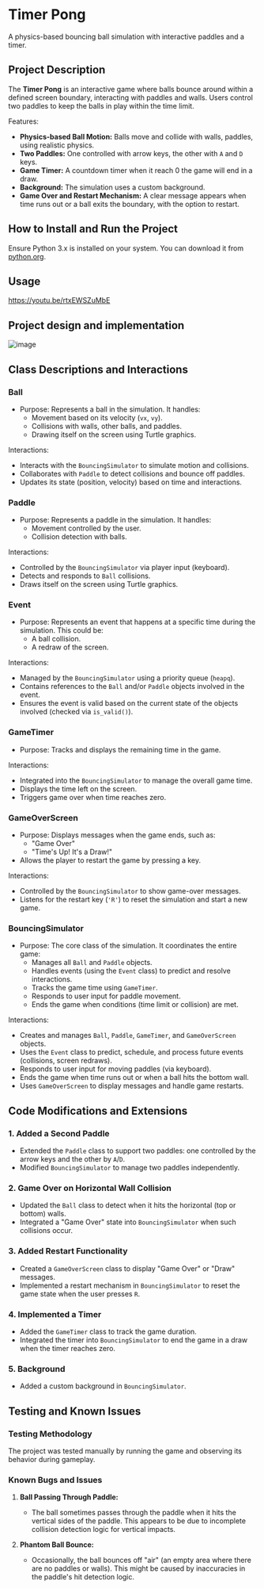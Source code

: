 # Timer Pong

A physics-based bouncing ball simulation with interactive paddles and a timer.

## Project Description

The **Timer Pong** is an interactive game where balls bounce around within a defined screen boundary, interacting with paddles and walls. Users control two paddles to keep the balls in play within the time limit.

Features:
- **Physics-based Ball Motion:** Balls move and collide with walls, paddles, using realistic physics.
- **Two Paddles:** One controlled with arrow keys, the other with `A` and `D` keys.
- **Game Timer:** A countdown timer when it reach 0 the game will end in a draw.
- **Background:** The simulation uses a custom background.
- **Game Over and Restart Mechanism:** A clear message appears when time runs out or a ball exits the boundary, with the option to restart.

## How to Install and Run the Project

Ensure Python 3.x is installed on your system. You can download it from [python.org](https://www.python.org/).

## Usage

https://youtu.be/rtxEWSZuMbE

## Project design and implementation

![image](https://github.com/user-attachments/assets/efb06c88-3861-495a-93f3-676d89d585f1)

## Class Descriptions and Interactions

### Ball
- Purpose: Represents a ball in the simulation. It handles:
  - Movement based on its velocity (`vx`, `vy`).
  - Collisions with walls, other balls, and paddles.
  - Drawing itself on the screen using Turtle graphics.

 Interactions:
- Interacts with the `BouncingSimulator` to simulate motion and collisions.
- Collaborates with `Paddle` to detect collisions and bounce off paddles.
- Updates its state (position, velocity) based on time and interactions.


### Paddle
- Purpose: Represents a paddle in the simulation. It handles:
  - Movement controlled by the user.
  - Collision detection with balls.

 Interactions:
- Controlled by the `BouncingSimulator` via player input (keyboard).
- Detects and responds to `Ball` collisions.
- Draws itself on the screen using Turtle graphics.


### Event
- Purpose: Represents an event that happens at a specific time during the simulation. This could be:
  - A ball collision.
  - A redraw of the screen.

 Interactions:
- Managed by the `BouncingSimulator` using a priority queue (`heapq`).
- Contains references to the `Ball` and/or `Paddle` objects involved in the event.
- Ensures the event is valid based on the current state of the objects involved (checked via `is_valid()`).


### GameTimer
- Purpose: Tracks and displays the remaining time in the game.

 Interactions:
- Integrated into the `BouncingSimulator` to manage the overall game time.
- Displays the time left on the screen.
- Triggers game over when time reaches zero.


### GameOverScreen
- Purpose: Displays messages when the game ends, such as:
  - "Game Over"
  - "Time's Up! It's a Draw!"
- Allows the player to restart the game by pressing a key.

 Interactions:
- Controlled by the `BouncingSimulator` to show game-over messages.
- Listens for the restart key (`'R'`) to reset the simulation and start a new game.


### BouncingSimulator
- Purpose: The core class of the simulation. It coordinates the entire game:
  - Manages all `Ball` and `Paddle` objects.
  - Handles events (using the `Event` class) to predict and resolve interactions.
  - Tracks the game time using `GameTimer`.
  - Responds to user input for paddle movement.
  - Ends the game when conditions (time limit or collision) are met.

 Interactions:
- Creates and manages `Ball`, `Paddle`, `GameTimer`, and `GameOverScreen` objects.
- Uses the `Event` class to predict, schedule, and process future events (collisions, screen redraws).
- Responds to user input for moving paddles (via keyboard).
- Ends the game when time runs out or when a ball hits the bottom wall.
- Uses `GameOverScreen` to display messages and handle game restarts.

## Code Modifications and Extensions

### 1. Added a Second Paddle
- Extended the `Paddle` class to support two paddles: one controlled by the arrow keys and the other by `A`/`D`.
- Modified `BouncingSimulator` to manage two paddles independently.

### 2. Game Over on Horizontal Wall Collision
- Updated the `Ball` class to detect when it hits the horizontal (top or bottom) walls.
- Integrated a "Game Over" state into `BouncingSimulator` when such collisions occur.

### 3. Added Restart Functionality
- Created a `GameOverScreen` class to display "Game Over" or "Draw" messages.
- Implemented a restart mechanism in `BouncingSimulator` to reset the game state when the user presses `R`.

### 4. Implemented a Timer
- Added the `GameTimer` class to track the game duration.
- Integrated the timer into `BouncingSimulator` to end the game in a draw when the timer reaches zero.

### 5. Background
- Added a custom background in `BouncingSimulator`.
  
## Testing and Known Issues

### Testing Methodology

The project was tested manually by running the game and observing its behavior during gameplay.

### Known Bugs and Issues

1. **Ball Passing Through Paddle:**
   - The ball sometimes passes through the paddle when it hits the vertical sides of the paddle. This appears to be due to incomplete collision detection logic for vertical impacts.

2. **Phantom Ball Bounce:**
   - Occasionally, the ball bounces off "air" (an empty area where there are no paddles or walls). This might be caused by inaccuracies in the paddle's hit detection logic.

